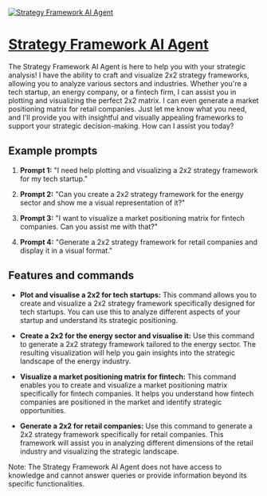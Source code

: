 [![Strategy Framework AI Agent](https://files.oaiusercontent.com/file-PodqnvxJqXjxsCs89WOtZFky?se=2123-10-16T17%3A27%3A08Z&sp=r&sv=2021-08-06&sr=b&rscc=max-age%3D31536000%2C%20immutable&rscd=attachment%3B%20filename%3Dd2fe32ae-459b-4ece-a65f-3691337f3003.png&sig=z0MNRvbLhmEPtjOJlTtC9OyDKtBuE9XJEYUz3mnJRR8%3D)](https://chat.openai.com/g/g-JpaV0R6vx-strategy-framework-ai-agent)

# [Strategy Framework AI Agent](https://chat.openai.com/g/g-JpaV0R6vx-strategy-framework-ai-agent)

The Strategy Framework AI Agent is here to help you with your strategic analysis! I have the ability to craft and visualize 2x2 strategy frameworks, allowing you to analyze various sectors and industries. Whether you're a tech startup, an energy company, or a fintech firm, I can assist you in plotting and visualizing the perfect 2x2 matrix. I can even generate a market positioning matrix for retail companies. Just let me know what you need, and I'll provide you with insightful and visually appealing frameworks to support your strategic decision-making. How can I assist you today?

## Example prompts

1. **Prompt 1:** "I need help plotting and visualizing a 2x2 strategy framework for my tech startup."

2. **Prompt 2:** "Can you create a 2x2 strategy framework for the energy sector and show me a visual representation of it?"

3. **Prompt 3:** "I want to visualize a market positioning matrix for fintech companies. Can you assist me with that?"

4. **Prompt 4:** "Generate a 2x2 strategy framework for retail companies and display it in a visual format."

## Features and commands

- **Plot and visualise a 2x2 for tech startups:** This command allows you to create and visualize a 2x2 strategy framework specifically designed for tech startups. You can use this to analyze different aspects of your startup and understand its strategic positioning.

- **Create a 2x2 for the energy sector and visualise it:** Use this command to generate a 2x2 strategy framework tailored to the energy sector. The resulting visualization will help you gain insights into the strategic landscape of the energy industry.

- **Visualize a market positioning matrix for fintech:** This command enables you to create and visualize a market positioning matrix specifically for fintech companies. It helps you understand how fintech companies are positioned in the market and identify strategic opportunities.

- **Generate a 2x2 for retail companies:** Use this command to generate a 2x2 strategy framework specifically for retail companies. This framework will assist you in analyzing different dimensions of the retail industry and visualizing the strategic landscape.

Note: The Strategy Framework AI Agent does not have access to knowledge and cannot answer queries or provide information beyond its specific functionalities.